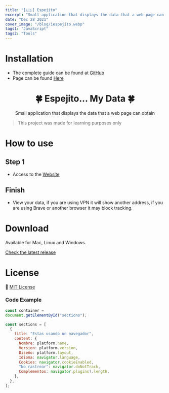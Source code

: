 ```yaml
---
title: "[🇺🇸] Espejito"
excerpt: "Small application that displays the data that a web page can obtain"
date: "Dec 28 2021"
cover_image: "/blog/iespejito.webp"
tags1: "JavaScript"
tags2: "Tools"
---
```


# Installation

* The complete guide can be found at [GitHub](https://github.com/Rawierdt/espejito)
* Page can be found [Here](https://rawierdt.github.io/espejito/)

<h1 align="center">🍀 Espejito... My Data 🍀</h1>
<p align="center">
  Small application that displays the data that a web page can obtain
</p>

> This project was made for learning purposes only


# How to use

## Step 1

* Access to the [Website](https://Rawierdt.github.io/espejito/)

## Finish

* View your data, if you are using VPN it will show another address, if you are using Brave or another browser it may block tracking.

# Download

Available for Mac, Linux and Windows.

[Check the latest release](https://github.com/Rawierdt/espejito)

# License

💜 [MIT License](https://github.com/Rawierdt/espejito/blob/main/LICENSE)

### Code Example

```javascript
const container = 
document.getElementById("sections");

const sections = [
  {
    title: "Estas usando un navegador",
    content: {
      Nombre: platform.name,
      Version: platform.version,
      Diseño: platform.layout,
      Idioma: navigator.language,
      Cookies: navigator.cookieEnabled,
      "No rastrear": navigator.doNotTrack,
      Complementos: navigator.plugins?.length,
    },
  },
];
```
